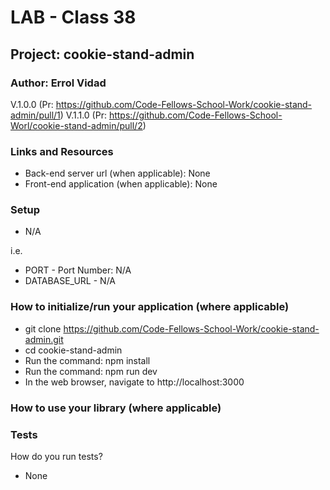 # LAB - Class 38

## Project: cookie-stand-admin

### Author: Errol Vidad
V.1.0.0 (Pr: https://github.com/Code-Fellows-School-Work/cookie-stand-admin/pull/1)
V.1.1.0 (Pr: https://github.com/Code-Fellows-School-Worl/cookie-stand-admin/pull/2)

### Links and Resources
- Back-end server url (when applicable): None
- Front-end application (when applicable): None

### Setup
- N/A

i.e.

- PORT - Port Number: N/A
- DATABASE_URL - N/A

### How to initialize/run your application (where applicable)

- git clone https://github.com/Code-Fellows-School-Work/cookie-stand-admin.git
- cd cookie-stand-admin
- Run the command: npm install
- Run the command: npm run dev
- In the web browser, navigate to http://localhost:3000

### How to use your library (where applicable)
### Tests
How do you run tests?

- None